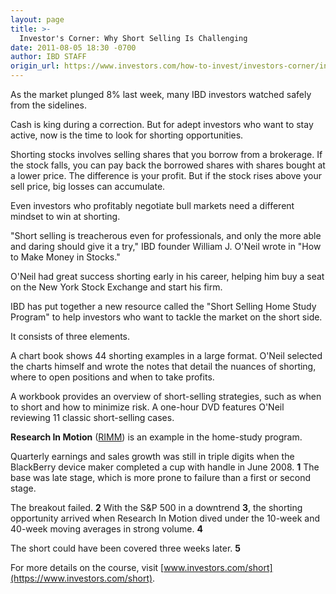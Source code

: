 ```yaml
---
layout: page
title: >-
  Investor's Corner: Why Short Selling Is Challenging
date: 2011-08-05 18:30 -0700
author: IBD STAFF
origin_url: https://www.investors.com/how-to-invest/investors-corner/investors-corner-why-short-selling-is-challenging/
---
```


As the market plunged 8% last week, many IBD investors watched safely from the sidelines.

Cash is king during a correction. But for adept investors who want to stay active, now is the time to look for shorting opportunities.

Shorting stocks involves selling shares that you borrow from a brokerage. If the stock falls, you can pay back the borrowed shares with shares bought at a lower price. The difference is your profit. But if the stock rises above your sell price, big losses can accumulate.

Even investors who profitably negotiate bull markets need a different mindset to win at shorting.

"Short selling is treacherous even for professionals, and only the more able and daring should give it a try," IBD founder William J. O'Neil wrote in "How to Make Money in Stocks."

O'Neil had great success shorting early in his career, helping him buy a seat on the New York Stock Exchange and start his firm.

IBD has put together a new resource called the "Short Selling Home Study Program" to help investors who want to tackle the market on the short side.

It consists of three elements.

A chart book shows 44 shorting examples in a large format. O'Neil selected the charts himself and wrote the notes that detail the nuances of shorting, where to open positions and when to take profits.

A workbook provides an overview of short-selling strategies, such as when to short and how to minimize risk. A one-hour DVD features O'Neil reviewing 11 classic short-selling cases.

**Research In Motion** ([RIMM](https://research.investors.com/quote.aspx?symbol=RIMM)) is an example in the home-study program.

Quarterly earnings and sales growth was still in triple digits when the BlackBerry device maker completed a cup with handle in June 2008. **1** The base was late stage, which is more prone to failure than a first or second stage.

The breakout failed. **2** With the S&P 500 in a downtrend **3**, the shorting opportunity arrived when Research In Motion dived under the 10-week and 40-week moving averages in strong volume. **4**

The short could have been covered three weeks later. **5**

For more details on the course, visit [www.investors.com/short](https://www.investors.com/short).
